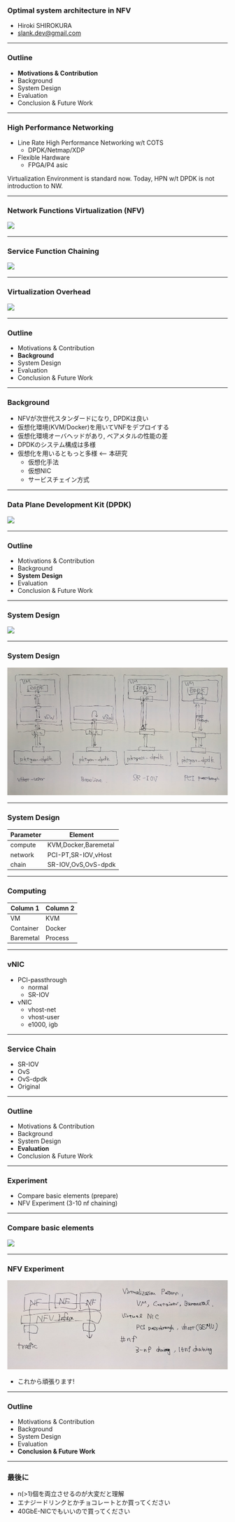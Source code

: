 
### Optimal system architecture in NFV

- Hiroki SHIROKURA
- slank.dev@gmail.com

---

### Outline

- **Motivations & Contribution**
- Background
- System Design
- Evaluation
- Conclusion & Future Work

----

### High Performance Networking

- Line Rate High Performance Networking w/t COTS
  - DPDK/Netmap/XDP
- Flexible Hardware
  - FPGA/P4 asic

Virtualization Environment is standard now.
Today, HPN w/t DPDK is not introduction to NW.

----

### Network Functions Virtualization (NFV)

![](https://i.imgur.com/TUWs52o.png)

----

### Service Function Chaining

![](https://i.imgur.com/ELUp37K.png)

----

### Virtualization Overhead

![](https://i.imgur.com/5mRkxrf.png)

---

### Outline

- Motivations & Contribution
- **Background**
- System Design
- Evaluation
- Conclusion & Future Work

----

### Background

- NFVが次世代スタンダードになり, DPDKは良い
- 仮想化環境(KVM/Docker)を用いてVNFをデプロイする
- 仮想化環境オーバヘッドがあり, ベアメタルの性能の差
- DPDKのシステム構成は多様
- 仮想化を用いるともっと多様 <-- 本研究
  - 仮想化手法
  - 仮想NIC
  - サービスチェイン方式

----

### Data Plane Development Kit (DPDK)

![](https://i.imgur.com/jwq73b0.png)

---

### Outline

- Motivations & Contribution
- Background
- **System Design**
- Evaluation
- Conclusion & Future Work

----

### System Design

![](https://i.imgur.com/VBJfQ8m.png)

----

### System Design

![](img/img0.png)

----

### System Design

| Parameter | Element                     |
| --------  | --------------------------- |
| compute   | KVM,Docker,Baremetal        |
| network   | PCI-PT,SR-IOV,vHost         |
| chain     | SR-IOV,OvS,OvS-dpdk         |

----

### Computing

| Column 1  | Column 2 |
| --------  | -------- |
| VM        | KVM      |
| Container | Docker   |
| Baremetal | Process  |

----

### vNIC

- PCI-passthrough
  - normal
  - SR-IOV
- vNIC
  - vhost-net
  - vhost-user
  - e1000, igb

----

### Service Chain

- SR-IOV
- OvS
- OvS-dpdk
- Original

---

### Outline

- Motivations & Contribution
- Background
- System Design
- **Evaluation**
- Conclusion & Future Work

----

### Experiment

- Compare basic elements (prepare)
- NFV Experiment (3-10 nf chaining)

----

### Compare basic elements

![](https://i.imgur.com/GhRTMFD.png)

----

### NFV Experiment

![](img/nfv.png)

- これから頑張ります!

---

### Outline

- Motivations & Contribution
- Background
- System Design
- Evaluation
- **Conclusion & Future Work**

----

### 最後に

- n(>1)個を両立させるのが大変だと理解
- エナジードリンクとかチョコレートとか買ってください
- 40GbE-NICでもいいので買ってください








